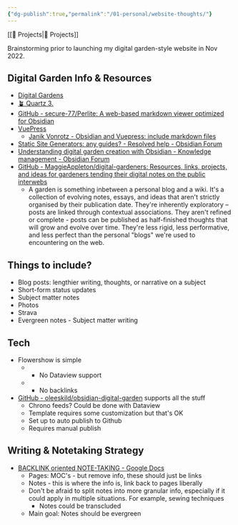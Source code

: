 ```yaml
---
{"dg-publish":true,"permalink":"/01-personal/website-thoughts/"}
---
```



[[📘 Projects\|📘 Projects]]

Brainstorming prior to launching my digital garden-style website in Nov 2022.

## Digital Garden Info & Resources

* [Digital Gardens](https://www.reddit.com/r/DigitalGardens/)
* [🪴 Quartz 3.](https://quartz.jzhao.xyz/)
* [GitHub - secure-77/Perlite: A web-based markdown viewer optimized for Obsidian](https://github.com/secure-77/Perlite)
* [VuePress](https://vuepress.vuejs.org/)
    * [Janik Vonrotz - Obsidian and Vuepress: include markdown files](https://janikvonrotz.ch/2021/10/29/obsidian-and-vuepress-include-markdown-files/)
* [Static Site Generators: any guides? - Resolved help - Obsidian Forum](https://forum.obsidian.md/t/static-site-generators-any-guides/8915/8)
* [Understanding digital garden creation with Obsidian - Knowledge management - Obsidian Forum](https://forum.obsidian.md/t/understanding-digital-garden-creation-with-obsidian/2725)
* [GitHub - MaggieAppleton/digital-gardeners: Resources, links, projects, and ideas for gardeners tending their digital notes on the public interwebs](https://github.com/MaggieAppleton/digital-gardeners)
    * A garden is something inbetween a personal blog and a wiki. It's a collection of evolving notes, essays, and ideas that aren't strictly organised by their publication date. They're inherently exploratory – posts are linked through contextual associations. They aren't refined or complete - posts can be published as half-finished thoughts that will grow and evolve over time. They're less rigid, less performative, and less perfect than the personal "blogs" we're used to encountering on the web.

## Things to include?

* Blog posts: lengthier writing, thoughts, or narrative on a subject
* Short-form status updates
* Subject matter notes
* Photos
* Strava
* Evergreen notes - Subject matter writing

## Tech

* Flowershow is simple
    * - No Dataview support
    * - No backlinks
* [GitHub - oleeskild/obsidian-digital-garden](https://github.com/oleeskild/obsidian-digital-garden) supports all the stuff
    * Chrono feeds? Could be done with Dataview
    * Template requires some customization but that's OK
    * Set up to auto publish to Github
    * Requires manual publish

## Writing & Notetaking Strategy

* [BACKLINK oriented NOTE-TAKING - Google Docs](https://docs.google.com/document/d/13CP3zfbNJeTMzMyglqYFZdldzIduUrJ0KrMooQN8yuo/edit#)
    * Pages: MOC's - but remove info, these should just be links
    * Notes - this is where the info is, link back to pages liberally
    * Don't be afraid to split notes into more granular info, especially if it could apply in multiple situations. For example, sewing techniques
        * Notes could be transcluded
    * Main goal: Notes should be evergreen